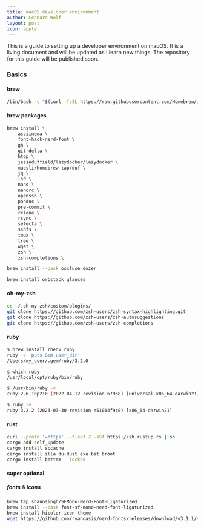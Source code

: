 ```yaml
---
title: macOS developer environment 
author: Lennard Wolf
layout: post
icon: apple
---
```



This is a guide to setting up a developer environment on macOS. It is a living document and will be updated as I learn new things.
The repository for this guide will be published soon.


<!--more-->
### Basics

#### brew

```bash
/bin/bash -c "$(curl -fsSL https://raw.githubusercontent.com/Homebrew/install/HEAD/install.sh)"
```
<!--more-->
#### brew packages

```bash
brew install \
    asciinema \
    font-hack-nerd-font \
    gh \
    git-delta \
    htop \
    jesseduffield/lazydocker/lazydocker \
    muesli/homebrew-tap/duf \
    jq \
    lsd \
    nano \
    nanorc \
    openssh \
    pandoc \
    pre-commit \
    rclone \
    rsync \
    selecta \
    sshfs \
    tmux \
    tree \
    wget \
    zsh \
    zsh-completions \
```

```bash
brew install --cask osxfuse dozer

```

```bash
brew install orbstack glances
```

#### oh-my-zsh

```bash
cd ~/.oh-my-zsh/custom/plugins/
git clone https://github.com/zsh-users/zsh-syntax-highlighting.git
git clone https://github.com/zsh-users/zsh-autosuggestions
git clone https://github.com/zsh-users/zsh-completions
```

#### ruby

```bash
$ brew install rbenv ruby
ruby -e 'puts Gem.user_dir'
/Users/my_user/.gem/ruby/3.2.0

$ which ruby
/usr/local/opt/ruby/bin/ruby

$ /usr/bin/ruby -v
ruby 2.6.10p210 (2022-04-12 revision 67958) [universal.x86_64-darwin21]

$ ruby -v
ruby 3.2.2 (2023-03-30 revision e51014f9c0) [x86_64-darwin21]
```

#### rust

```bash
curl --proto '=https' --tlsv1.2 -sSf https://sh.rustup.rs | sh
cargo add self_update
cargo install sccache
cargo install illa du-dust exa bat broot
cargo install bottom --locked
```

#### super optional

##### fonts & icons

```bash
brew tap shaunsingh/SFMono-Nerd-Font-Ligaturized
brew install --cask font-sf-mono-nerd-font-ligaturized
brew install hicolor-icon-theme
wget https://github.com/ryanoasis/nerd-fonts/releases/download/v3.1.1/Hack.zip ~/Downloads/Hack.zip
```
